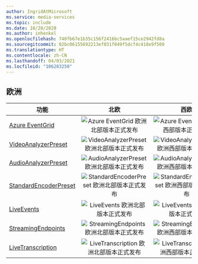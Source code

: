 ```yaml
---
author: IngridAtMicrosoft
ms.service: media-services
ms.topic: include
ms.date: 10/28/2020
ms.author: inhenkel
ms.openlocfilehash: 740fb67e1b35c156f2416bc5aaef15ce2942fd8a
ms.sourcegitcommit: 02bc06155692213ef031f049f5dcf4c418e9f509
ms.translationtype: HT
ms.contentlocale: zh-CN
ms.lasthandoff: 04/03/2021
ms.locfileid: "106283250"
---
```

<!--Feature availability in region-->
## <a name="europe"></a>欧洲

| 功能 | 北欧 | 西欧 |
| --- | :---: | :---: |
| [Azure EventGrid](../monitoring/reacting-to-media-services-events.md) |![Azure EventGrid 欧洲北部版本正式发布](../media/azure-clouds-regions/ga.svg)  |![Azure EventGrid 欧洲西部版本正式发布](../media/azure-clouds-regions/ga.svg) |
| [VideoAnalyzerPreset](../analyze-video-audio-files-concept.md) |![VideoAnalyzerPreset 欧洲北部版本正式发布](../media/azure-clouds-regions/ga.svg)  | ![VideoAnalyzerPreset 欧洲西部版本正式发布](../media/azure-clouds-regions/ga.svg) |
| [AudioAnalyzerPreset](../analyze-video-audio-files-concept.md) |![AudioAnalyzerPreset 欧洲北部版本正式发布](../media/azure-clouds-regions/ga.svg)  | ![AudioAnalyzerPreset 欧洲西部版本正式发布](../media/azure-clouds-regions/ga.svg) |
| [StandardEncoderPreset](../encode-concept.md) |![StandardEncoderPreset 欧洲北部版本正式发布](../media/azure-clouds-regions/ga.svg)  | ![StandardEncoderPreset 欧洲西部版本正式发布](../media/azure-clouds-regions/ga.svg) |
| [LiveEvents](../stream-live-streaming-concept.md) |![LiveEvents 欧洲北部版本正式发布](../media/azure-clouds-regions/ga.svg)  | ![LiveEvents 欧洲西部版本正式发布](../media/azure-clouds-regions/ga.svg) |
| [StreamingEndpoints](../stream-streaming-endpoint-concept.md) |![StreamingEndpoints 欧洲北部版本正式发布](../media/azure-clouds-regions/ga.svg) | ![StreamingEndpoints 欧洲西部版本正式发布](../media/azure-clouds-regions/ga.svg) |
| [LiveTranscription](../live-event-live-transcription-how-to.md) |![LiveTranscription 欧洲北部版本正式发布](../media/azure-clouds-regions/ga.svg) |![LiveTranscription 欧洲西部版本正式发布](../media/azure-clouds-regions/ga.svg) |

